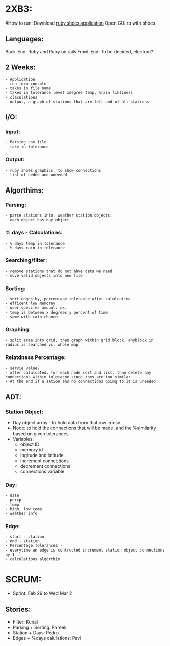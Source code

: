 # 2XB3:

#How to run:
Download [ruby shoes application](http://shoesrb.com/)
Open GUI.rb with shoes

## Languages:

Back-End: Ruby and Ruby on rails
Front-End: To be decided, electron?

## 2 Weeks:

	- Application
	- run form console
	- takes in file name
	- takes in tolerance level xdegree temp, %rain likliness
	- claculations
	- output, a graph of stations that are left and of all stations

## I/O:

### Input:
	- Parsing csv file
	- take in tolerance

### Output:
	- ruby shoes graphics, to show connections
	- list of neded and uneeded

## Algorthims:

### Parsing:
	- parse stations into, weather station objects. 
	- each object has day object

### % days - Calculations:
	- % days temp in tolerance
	- % days rain in tolerance

### Searching/filter:
	- remove stations that do not ahve data we need
	- move valid objects into new file

### Sorting:
	- sort edges by, percentage tolerance after calulcating 
	- efficent low memorey
	- user specifes amount: ex.
	- temp is between x degrees y percent of time
	- same with rain chance

### Graphing:
	- split area into grid, than graph within grid block, anyblock in radius is searched vs. whole map

### Relatdness Percentage:
	- servie value?
	- after calulcated. for each node sort and list. than delete any connections within toleracne since they are too similar.
	- At the end if a sation ahs no connections going to it is uneeded

## ADT:

### Station Object:
- Day object array - to hold data from that row in csv
- Node: to hold the connections that will be made, and the %similarity based on given tolerances.
- Variables:
    - object ID
    - memory id
    - logitude and latitude
    - increment connections
    - decrement connections
    - connections variable


### Day:

	- date
	- percp
	- temp
	- high, low temp
	- weather info

### Edge:

	- start - station
	- end - station
	- Percentage Tolerances - 
	- everytime an edge is contructed increment station object connections by 1
	- calculations algorthim

# SCRUM:

- Sprint: Feb 29 to Wed Mar 2

## Stories: 

- Filter: 					Kunal
- Parsing + Sorting:  		Pareek
- Station + Days: 			Pedro
- Edges + %days calulations:	Pavi